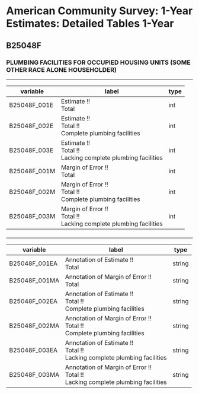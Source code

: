# American Community Survey: 1-Year Estimates: Detailed Tables 1-Year

## B25048F

### PLUMBING FACILITIES FOR OCCUPIED HOUSING UNITS (SOME OTHER RACE ALONE HOUSEHOLDER)

___

| variable | label | type |
| ----- | ----- | ----- |
| B25048F_001E | Estimate !!<br>Total | int |
| B25048F_002E | Estimate !!<br>Total !!<br>Complete plumbing facilities | int |
| B25048F_003E | Estimate !!<br>Total !!<br>Lacking complete plumbing facilities | int |
| B25048F_001M | Margin of Error !!<br>Total | int |
| B25048F_002M | Margin of Error !!<br>Total !!<br>Complete plumbing facilities | int |
| B25048F_003M | Margin of Error !!<br>Total !!<br>Lacking complete plumbing facilities | int |
### 

___

| variable | label | type |
| ----- | ----- | ----- |
| B25048F_001EA | Annotation of Estimate !!<br>Total | string |
| B25048F_001MA | Annotation of Margin of Error !!<br>Total | string |
| B25048F_002EA | Annotation of Estimate !!<br>Total !!<br>Complete plumbing facilities | string |
| B25048F_002MA | Annotation of Margin of Error !!<br>Total !!<br>Complete plumbing facilities | string |
| B25048F_003EA | Annotation of Estimate !!<br>Total !!<br>Lacking complete plumbing facilities | string |
| B25048F_003MA | Annotation of Margin of Error !!<br>Total !!<br>Lacking complete plumbing facilities | string |

